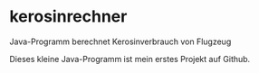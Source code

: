 # kerosinrechner

Java-Programm berechnet Kerosinverbrauch von Flugzeug

Dieses kleine Java-Programm ist mein erstes Projekt auf Github.
